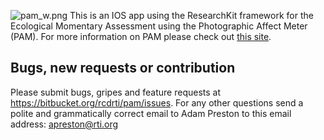 ![pam_w.png](https://bitbucket.org/repo/qqykrk/images/1816352512-pam_w.png)
This is an IOS app using the ResearchKit framework for the Ecological Momentary Assessment using the Photographic Affect Meter (PAM).  For more information on PAM please check out [this site](http://idl.cornell.edu/projects/pam/).

Bugs, new requests or contribution
--------------
Please submit bugs, gripes and feature requests at https://bitbucket.org/rcdrti/pam/issues. For any other questions send a polite and grammatically correct email to Adam Preston to this email address: apreston@rti.org